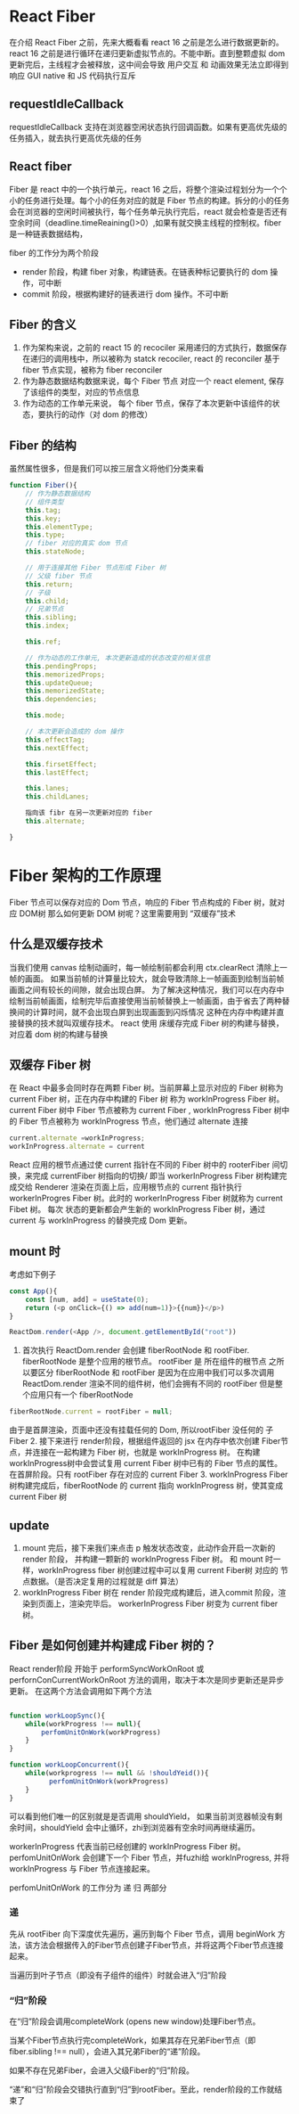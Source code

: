 # React Fiber

在介绍 React Fiber 之前，先来大概看看 react 16 之前是怎么进行数据更新的。
react 16 之前是进行循环在递归更新虚拟节点的。不能中断。直到整颗虚拟 dom 更新完后，主线程才会被释放，这中间会导致 用户交互 和 动画效果无法立即得到响应 GUI native 和 JS 代码执行互斥

## requestIdleCallback
requestIdleCallback 支持在浏览器空闲状态执行回调函数。如果有更高优先级的任务插入，就去执行更高优先级的任务

## React fiber
Fiber 是 react 中的一个执行单元，react 16 之后，将整个渲染过程划分为一个个小的任务进行处理。每个小的任务对应的就是 Fiber 节点的构建。拆分的小的任务会在浏览器的空闲时间被执行，每个任务单元执行完后，react 就会检查是否还有空余时间（deadline.timeReaining()>0）,如果有就交换主线程的控制权。fiber 是一种链表数据结构，

fiber 的工作分为两个阶段
- render 阶段，构建 fiber 对象，构建链表。在链表种标记要执行的 dom 操作，可中断
- commit 阶段，根据构建好的链表进行 dom 操作。不可中断


## Fiber 的含义
1. 作为架构来说，之前的 react 15 的 recociler 采用递归的方式执行，数据保存在递归的调用栈中，所以被称为 statck recociler, react 的 reconciler 基于 fiber 节点实现，被称为 fiber reconciler
2. 作为静态数据结构数据来说，每个 Fiber 节点 对应一个 react element, 保存了该组件的类型，对应的节点信息
3. 作为动态的工作单元来说， 每个 fiber 节点，保存了本次更新中该组件的状态，要执行的动作（对 dom 的修改）

## Fiber 的结构
虽然属性很多，但是我们可以按三层含义将他们分类来看
```javascript
function Fiber(){
    // 作为静态数据结构
    // 组件类型
    this.tag;
    this.key;
    this.elementType;
    this.type;
    // fiber 对应的真实 dom 节点
    this.stateNode;

    // 用于连接其他 Fiber 节点形成 Fiber 树
    // 父级 fiber 节点
    this.return;
    // 子级
    this.child;
    // 兄弟节点
    this.sibling;
    this.index;

    this.ref;

    // 作为动态的工作单元, 本次更新造成的状态改变的相关信息
    this.pendingProps;
    this.memorizedProps;
    this.updateQueue;
    this.memorizedState;
    this.dependencies;

    this.mode;

    // 本次更新会造成的 dom 操作
    this.effectTag;
    this.nextEffect;

    this.firsetEffect;
    this.lastEffect;

    this.lanes;
    this.childLanes;

    指向该 fibr 在另一次更新对应的 fiber
    this.alternate;

}
```


# Fiber 架构的工作原理

Fiber 节点可以保存对应的 Dom 节点，响应的 Fiber 节点构成的 Fiber 树，就对应 DOM树
那么如何更新 DOM 树呢？这里需要用到 “双缓存”技术

## 什么是双缓存技术
当我们使用 canvas 绘制动画时，每一帧绘制前都会利用 ctx.clearRect 清除上一帧的画面。
如果当前帧的计算量比较大，就会导致清除上一帧画面到绘制当前帧画面之间有较长的间隙，就会出现白屏。
为了解决这种情况，我们可以在内存中绘制当前帧画面，绘制完毕后直接使用当前帧替换上一帧画面，由于省去了两种替换间的计算时间，就不会出现白屏到出现画面到闪烁情况
这种在内存中构建并直接替换的技术就叫双缓存技术。
react 使用 床缓存完成 Fiber 树的构建与替换，对应着 dom 树的构建与替换

## 双缓存 Fiber 树
在 React 中最多会同时存在两颗 Fiber 树。当前屏幕上显示对应的 Fiber 树称为 current Fiber 树，正在内存中构建的 Fiber 树 称为 workInProgress Fiber 树。
current Fiber 树中 Fiber 节点被称为 current Fiber , workInProgress Fiber 树中的 Fiber 节点被称为 workInProgress 节点，他们通过 alternate 连接
```javascript
current.alternate =workInProgress;
workInProgress.alternate = current
```

React 应用的根节点通过使 current 指针在不同的 Fiber 树中的 rooterFiber 间切换，来完成 currentFiber 树指向的切换/
即当 workerInProgress Fiber 树构建完成交给 Renderer 渲染在页面上后，应用根节点的 current 指针执行 workerInProgres Fiber 树。此时的 workerInProgress Fiber 树就称为 current Fibet 树。
每次 状态的更新都会产生新的 workInProgress Fiber 树，通过 current 与 workInProgress 的替换完成 Dom 更新。


## mount 时
考虑如下例子
```javascript
const App(){
    const [num, add] = useState(0);
    return (<p onClick={() => add(num=1)}>{{num}}</p>)
}

ReactDom.render(<App />, document.getElementById("root"))
```

1. 首次执行 ReactDom.render 会创建 fiberRootNode 和 rootFiber. fiberRootNode 是整个应用的根节点。 rootFiber 是<App/> 所在组件的根节点
之所以要区分 fiberRootNode 和 rootFiber 是因为在应用中我们可以多次调用 ReactDom.render 渲染不同的组件树，他们会拥有不同的 rootFiber 但是整个应用只有一个 fiberRootNode
```javascript
fiberRootNode.current = rootFiber = null;
```
由于是首屏渲染，页面中还没有挂载任何的 Dom, 所以rootFiber 没任何的 子 Fiber
2. 接下来进行 render阶段，根据组件返回的 jsx 在内存中依次创建 Fiber节点，并连接在一起构建为 Fiber 树，也就是 workInProgress 树。
在构建 workInProgress树中会尝试复用 current Fiber 树中已有的 Fiber 节点的属性。在首屏阶段。只有 rootFiber 存在对应的 current Fiber
3. workInProgress Fiber 树构建完成后，fiberRootNode 的 current 指向 workInProgress 树，使其变成 current Fiber 树


## update
1. mount 完后，接下来我们来点击 p 触发状态改变，此动作会开启一次新的 render 阶段， 并构建一颗新的 workInProgress Fiber 树。
和 mount 时一样，workInProgress fiber 树创建过程中可以复用 current Fiber树 对应的 节点数据。（是否决定复用的过程就是 diff 算法）
2. workInProgress Fiber 树在 render 阶段完成构建后，进入commit 阶段，渲染到页面上，渲染完毕后。 workerInProgress Fiber 树变为 current fiber 树。


## Fiber 是如何创建并构建成 Fiber 树的？

React render阶段 开始于 performSyncWorkOnRoot 或 perfornConCurrentWorkOnRoot 方法的调用，取决于本次是同步更新还是异步更新。
在这两个方法会调用如下两个方法
```javascript

function workLoopSync(){
    while(workProgress !== null){
        perfomUnitOnWork(workProgress)
    }
}

function workLoopConcurrent(){
    while(workprogress !== null && !shouldYeid()){
          perfomUnitOnWork(workProgress)
    }
}

```

可以看到他们唯一的区别就是是否调用 shouldYield， 如果当前浏览器帧没有剩余时间，shouldYield 会中止循环，zhi到浏览器有空余时间再继续遍历。

workerInProgress 代表当前已经创建的  workInProgress Fiber 树。
perfomUnitOnWork   会创建下一个 Fiber 节点，并fuzhi给 workInProgress, 并将 workInProgress 与 Fiber 节点连接起来。

perfomUnitOnWork 的工作分为 递 归 两部分
### 递
先从 rootFiber 向下深度优先遍历，遍历到每个 Fiber 节点，调用 beginWork 方法，该方法会根据传入的Fiber节点创建子Fiber节点，并将这两个Fiber节点连接起来。

当遍历到叶子节点（即没有子组件的组件）时就会进入“归”阶段

### “归”阶段
在“归”阶段会调用completeWork (opens new window)处理Fiber节点。

当某个Fiber节点执行完completeWork，如果其存在兄弟Fiber节点（即fiber.sibling !== null），会进入其兄弟Fiber的“递”阶段。

如果不存在兄弟Fiber，会进入父级Fiber的“归”阶段。

“递”和“归”阶段会交错执行直到“归”到rootFiber。至此，render阶段的工作就结束了

